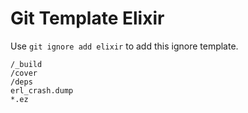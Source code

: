 Git Template Elixir
===

Use `git ignore add elixir` to add this ignore template.

```
/_build
/cover
/deps
erl_crash.dump
*.ez
```
